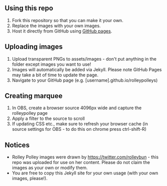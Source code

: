 ## Using this repo
1. Fork this repository so that you can make it your own.
2. Replace the images with your own images.
3. Host it directly from GitHub using [GitHub pages](https://pages.github.com/).


## Uploading images
1. Upload transparent PNGs to assets/images - don't put anything in the folder except images you want to use!
2. Images will automatically be added via Jekyll.  Please note GitHub Pages may take a bit of time to update the page. 
3. Navigate to your GitHub page (e.g. [username].github.io/rolleypolleys)

## Creating marquee
1. In OBS, create a browser source 4096px wide and capture the rolleypolley page
2. Apply a filter to the source to scroll
3. If updating CSS etc., make sure to refresh your browser cache (in source settings for OBS - to do this on chrome press ctrl-shift-R)

## Notices
- Rolley Polley images were drawn by https://twitter.com/rolleybun - this repo was uploaded for use on her content. Please do not claim the images as your own or modify them.
- You are free to copy this Jekyll site for your own usage (with your own images, please!).